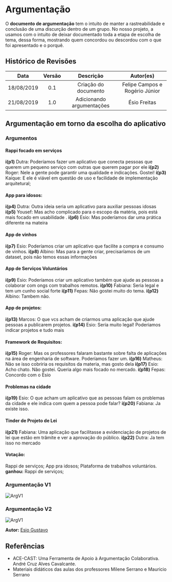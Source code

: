 # Argumentação

O **documento de argumentação** tem o intuito de manter a rastreabilidade e conclusão de uma discurção dentro de um grupo. No nosso projeto, a usamos com o intuito de deixar documentado toda a etapa de escolha de tema, dessa forma, mostrando quem concordou ou descordou com o que foi apresentado e o porquê.

## Histórico de Revisões

|    Data    | Versão |         Descrição         |           Autor(es)            |
| :--------: | :----: | :-----------------------: | :----------------------------: |
| 18/08/2019 |  0.1   |   Criação do documento    | Felipe Campos e Rogério Júnior |
| 21/08/2019 |  1.0   | Adicionando argumentações |          Ésio Freitas          |

## Argumentação em torno da escolha do aplicativo

### Argumentos

#### Rappi focado em serviços

**i(p1)** Dutra: Poderíamos fazer um aplicativo que conecta pessoas que querem um pequeno serviço com outras que querem pagar por ele
**i(p2)** Roger: Nele a gente pode garantir uma qualidade e indicações. Gostei!
**i(p3)** Kaique: E ele é viável em questão de uso e facilidade de implementação arquitetural;

#### App para idosos:

**i(p4)** Dutra: Outra ideia seria um aplicativo para auxiliar pessoas idosas
**i(p5)** Yousef: Mas acho complicado para o escopo da matéria, pois está mais focado em usabilidade .
**i(p6)** Esio: Mas poderíamos dar uma prática diferente na mateira

#### App de vinhos

**i(p7)** Esio: Poderíamos criar um aplicativo que facilite a compra e consumo de vinhos.
**i(p8)** Albino: Mas para a gente criar, precisaríamos de um dataset, pois não temos essas informações

#### App de Serviços Voluntários

**i(p9)** Esio: Poderíamos criar um aplicativo também que ajude as pessoas a colaborar com ongs com trabalhos remotos.
**i(p10)** Fabiana: Seria legal e tem um cunho social forte
**i(p11)** Fepas: Não gostei muito do tema.
**i(p12)** Albino: Tambem não.

#### App de projetos:

**i(p13)** Marcos: O que vcs acham de criarmos uma aplicação que ajude pessoas a publicarem projetos.
**i(p14)** Esio: Seria muito legal! Poderiamos indicar projetos e tudo mais

#### Framework de Requisitos:

**i(p15)** Roger: Mas os professores falaram bastante sobre falta de aplicações na área de engenharia de software. Poderíamos fazer um.
**i(p16)** Matheus: Não se isso cobriria os requisitos da materia, mas gosto dela
**i(p17)** Esio: Acho chato. Não gostei. Queria algo mais focado no mercado.
**i(p18)** Fepas: Concordo com o Esio

#### Problemas na cidade

**i(p19)** Esio: O que acham um aplicativo que as pessoas falam os problemas da cidade e ele indica com quem a pessoa pode falar?
**i(p20)** Fabiana: Ja existe isso.

#### Tinder de Projeto de Lei

**i(p21)** Fabiana: Uma aplicação que facilitasse a evidenciação de projetos de lei que estão em trâmite e ver a aprovação do público.
**i(p22)** Dutra: Ja tem isso no mercado

#### Votação:

Rappi de serviços;
App pra idosos;
Plataforma de trabalhos voluntários.
**ganhou:** Rappi de serviços;

### Argumentação V1

![ArgV1](../../../assets/Artumentacaov1.png":no-zoom")

### Argumentação V2

![ArgV1](../../../assets/Artumentacaov2.png":no-zoom")

**Autor:** [Esio Gustavo](https://github.com/EsioFreitas)

## Referências

* ACE-CAST: Uma Ferramenta de Apoio à Argumentação Colaborativa. André Cruz Alves Cavalcante. <br/>
* Materiais didáticos das aulas dos professores Milene Serrano e Mauricio Serrano
